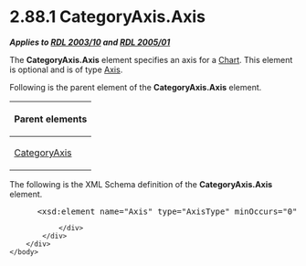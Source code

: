 <html dir="LTR" xmlns:mshelp="http://msdn.microsoft.com/mshelp" xmlns:ddue="http://ddue.schemas.microsoft.com/authoring/2003/5" xmlns:xlink="http://www.w3.org/1999/xlink" xmlns:tool="http://www.microsoft.com/tooltip">
    <head>
        <meta http-equiv="Content-Type" content="text/html; CHARSET=utf-8"></meta>
        <meta name="save" content="history"></meta>
        <title>2.88.1 CategoryAxis.Axis</title>
        <xml>
            <mshelp:toctitle title="2.88.1 CategoryAxis.Axis"></mshelp:toctitle>
            <mshelp:rltitle title="[MS-RDL]: CategoryAxis.Axis"></mshelp:rltitle>
            <mshelp:keyword index="A" term="bc6b3678-05a4-413e-9b80-931e961a625f"></mshelp:keyword>
            <mshelp:attr name="DCSext.ContentType" value="open specification"></mshelp:attr>
            <mshelp:attr name="AssetID" value="bc6b3678-05a4-413e-9b80-931e961a625f"></mshelp:attr>
            <mshelp:attr name="TopicType" value="kbRef"></mshelp:attr>
            <mshelp:attr name="DCSext.Title" value="[MS-RDL]: CategoryAxis.Axis" />
        </xml>
    </head>
    <body>
        <div id="header">
            <h1 class="heading">2.88.1 CategoryAxis.Axis</h1>
        </div>
        <div id="mainSection">
            <div id="mainBody">
                <div id="allHistory" class="saveHistory"></div>
                <div id="sectionSection0" class="section" name="collapseableSection">
                    

<p><b><i>Applies to </i></b><a href="a7e2ad00-07c8-4f6d-80ab-3ad55df7b233.md"><b><i>RDL 2003/10</i></b></a><b>
<i>and </i></b><a href="3ebe2912-4958-4832-b391-cad1f5e13338.md"><b><i>RDL 2005/01</i></b></a></p>

<p>The <b>CategoryAxis.Axis</b> element specifies an axis for a
<a href="b0ab5524-7eb2-47a7-a4d3-230f5c8c5526.md">Chart</a>. This element is
optional and is of type <a href="2bfb943e-7cfe-41c1-baa4-5739a99a341b.md">Axis</a>.</p>

<p>Following is the parent element of the <b>CategoryAxis.Axis</b>
element.</p>

<table>
 <thead>
  <tr>
   <th>
   <p>Parent elements</p>
   </th>
  </tr>
 </thead>
 <tr>
  <td>
  <p><a href="25398c2e-1c5f-43a4-bc6f-0678aa7040ed.md">CategoryAxis</a></p>
  </td>
 </tr>
</table>

<p>The following is the XML Schema definition of the <b>CategoryAxis.Axis</b>
element.</p>

<dl>
<dd>
<div><pre> &lt;xsd:element name=&quot;Axis&quot; type=&quot;AxisType&quot; minOccurs=&quot;0&quot; /&gt;
</pre></div>
</dd></dl>


                </div>
            </div>
        </div>
    </body>
</html>